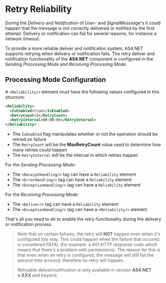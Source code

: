 # Retry Reliability

During the _Delivery_ and _Notification_ of _User_- and _SignalMesssage_'s it could happen that the message is not correctly delivered or notified by the first attempt. Delivery or notification can fail for several reasons, for instance a network timeout.

To provide a more reliable deliver and notification system, AS4.NET supports retrying when delivery or notification fails. The retry deliver and notification functionality of the <b>AS4.NET</b> component is configured in the _Sending Processing Mode_ and _Receiving Processing Mode_.

## Processing Mode Configuration

A `<Reliability/>` element must have the following values configured in this structure:

```xml
<Reliability>
  <IsEnabled>true</IsEnabled>
  <RetryCount>3</RetryCount>
  <RetryInterval>00:00:05</RetryInterval>
</Reliability>
```

- The `IsEnabled` flag manipulates whether or not the operation should be retried on failure
- The `RetryCount` will be the **MaxRetryCount** value used to determine how many retries could happen
- The `RetryInterval` will be the interval in which retries happen

For the _Sending Processing Mode_:

- The `<ReceiptHandling/>` tag can have a `Reliability` element
- The `<ErrorHandling/>` tag can have a `Reliability` element
- The `<ExceptionHandling/>` tag can have a `Reliability` element

For the _Receiving Processing Mode_:

- The `<Deliver/>` tag can have a `Reliability` element
- The `<ExceptionHandling/>` tag can have a `<Reliability/>` element

That's all you need to do to enable the retry-functionality during the delivery or notification process.

> Note that on certain failures, the retry will **NOT** happen even when it's configured this way. This could happen when the failure that occured is considered _FATAL_ (for example: a 401 HTTP response code which means that there's a problem with permissions). The reason for this is that even when an retry is configured, the message will still fail the second time arround, therefore no retry will happen.

> Retryable deliver/notification is only available in version **AS4.NET v.XXX** and beyond.
